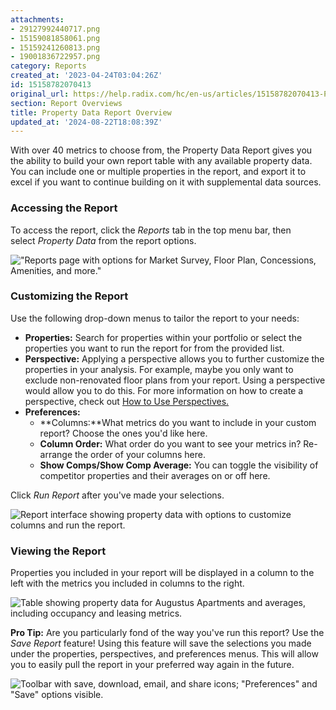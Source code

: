 ```yaml
---
attachments:
- 29127992440717.png
- 15159081858061.png
- 15159241260813.png
- 19001836722957.png
category: Reports
created_at: '2023-04-24T03:04:26Z'
id: 15158782070413
original_url: https://help.radix.com/hc/en-us/articles/15158782070413-Property-Data-Report-Overview
section: Report Overviews
title: Property Data Report Overview
updated_at: '2024-08-22T18:08:39Z'
---
```


With over 40 metrics to choose from, the Property Data Report gives you the ability to build your own report table with any available property data. You can include one or multiple properties in the report, and export it to excel if you want to continue building on it with supplemental data sources.

### Accessing the Report

To access the report, click the *Reports* tab in the top menu bar, then select *Property Data* from the report options. 

!["Reports page with options for Market Survey, Floor Plan, Concessions, Amenities, and more."](attachments/29127992440717.png)

### Customizing the Report

Use the following drop-down menus to tailor the report to your needs:

* **Properties:** Search for properties within your portfolio or select the properties you want to run the report for from the provided list.
* **Perspective:** Applying a perspective allows you to further customize the properties in your analysis. For example, maybe you only want to exclude non-renovated floor plans from your report. Using a perspective would allow you to do this. For more information on how to create a perspective, check out [How to Use Perspectives.](https://help.radix.com/hc/en-us/articles/7313516628749)
* **Preferences:**
  + **Columns:**What metrics do you want to include in your custom report? Choose the ones you'd like here.
  + **Column Order:** What order do you want to see your metrics in? Re-arrange the order of your columns here.
  + **Show Comps/Show Comp Average:** You can toggle the visibility of competitor properties and their averages on or off here.

Click *Run Report* after you've made your selections.

![Report interface showing property data with options to customize columns and run the report.](attachments/15159081858061.png)

### Viewing the Report

Properties you included in your report will be displayed in a column to the left with the metrics you included in columns to the right.

![Table showing property data for Augustus Apartments and averages, including occupancy and leasing metrics.](attachments/15159241260813.png)

**Pro Tip:** Are you particularly fond of the way you've run this report? Use the *Save Report* feature! Using this feature will save the selections you made under the properties, perspectives, and preferences menus. This will allow you to easily pull the report in your preferred way again in the future.

![Toolbar with save, download, email, and share icons; "Preferences" and "Save" options visible.](attachments/19001836722957.png)